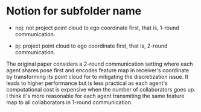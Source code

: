 # Notion for subfolder name

- npj: not project point cloud to ego coordinate first, that is, 1-round communication.

- pj: project point cloud to ego coordinate first, that is, 2-round communication. 

 The original paper considers a 2-round communication setting where each agent shares pose first and encodes feature map in receiver's coordinate by transforming its point cloud for to mitigating the discretization issue. It leads to higher performance but is less practical as each agent's computational cost is expensive when the number of collaborators goes up. I think it's more reasonable for each agent transmiting the same feature map to all collaborators in 1-round communication.